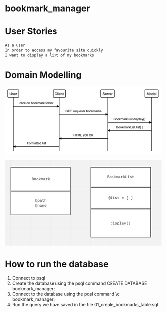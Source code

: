 # bookmark_manager

# User Stories
```
As a user
In order to access my favourite site quickly
I want to display a list of my bookmarks
```

# Domain Modelling
![Domain model](https://github.com/peter-james-allen/bookmark_manager/blob/main/images/Screenshot%202021-02-22%20at%2014.49.02.png)

![Object model](https://github.com/peter-james-allen/bookmark_manager/blob/main/images/Screenshot%202021-02-22%20at%2014.39.38.png)

# How to run the database
1. Connect to psql
2. Create the database using the psql command CREATE DATABASE bookmark_manager;
3. Connect to the database using the pqsl command \c bookmark_manager;
4. Run the query we have saved in the file 01_create_bookmarks_table.sql
